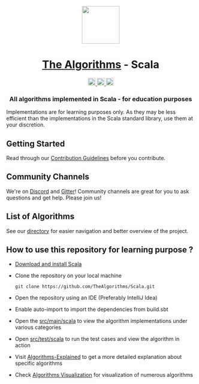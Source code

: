<div align="center">
<!-- Title: -->
  <a href="https://github.com/TheAlgorithms/">
    <img src="https://raw.githubusercontent.com/TheAlgorithms/website/1cd824df116b27029f17c2d1b42d81731f28a920/public/logo.svg" height="100">
  </a>
  <h1><a href="https://github.com/TheAlgorithms/">The Algorithms</a> - Scala</h1>
<!-- Labels: -->
  <!-- First row: -->
  <a href="https://github.com/TheAlgorithms/Scala/blob/master/CONTRIBUTING.md">
    <img src="https://img.shields.io/static/v1.svg?label=Contributions&message=Welcome&color=0059b3&style=flat-square" height="20" alt="Contributions Welcome">
  </a>
  <a href="https://discord.gg/c7MnfGFGa6">
    <img src="https://img.shields.io/discord/808045925556682782.svg?logo=discord&colorB=7289DA&style=flat-square" height="20" alt="Discord chat">
  </a>
  <a href="https://gitter.im/TheAlgorithms">
    <img src="https://img.shields.io/badge/Chat-Gitter-ff69b4.svg?label=Chat&logo=gitter&style=flat-square" height="20" alt="Gitter chat">
  </a>
<!-- Short description: -->
  <h3>All algorithms implemented in Scala - for education purposes</h3>
</div>

Implementations are for learning purposes only. As they may be less efficient than the implementations in the Scala
standard library, use them at your discretion.

## Getting Started

Read through our [Contribution Guidelines](CONTRIBUTING.md) before you contribute.

## Community Channels

We're on [Discord](https://discord.gg/c7MnfGFGa6) and [Gitter](https://gitter.im/TheAlgorithms)! Community channels are
great for you to ask questions and get help. Please join us!

## List of Algorithms

See our [directory](DIRECTORY.md) for easier navigation and better overview of the project.

## How to use this repository for learning purpose ?

- [Download and install Scala](https://www.scala-lang.org/download/)
- Clone the repository on your local machine

  `git clone https://github.com/TheAlgorithms/Scala.git`

- Open the repository using an IDE (Preferably IntelliJ Idea)

- Enable auto-import to import the dependencies from build.sbt
- Open the [src/main/scala](https://github.com/TheAlgorithms/Scala/tree/master/src/main/scala) to view the algorithm
  implementations under various categories
- Open [src/test/scala](https://github.com/TheAlgorithms/Scala/tree/master/src/test/scala) to run the test cases and
  view the algorithm in action
- Visit [Algorithms-Explained](https://github.com/TheAlgorithms/Algorithms-Explainations.git) to get a more detailed
  explanation about specific algorithms
- Check [Algorithms Visualization](https://github.com/TheAlgorithms/Scala/blob/master/Algorithms%20Visualization.md) for
  visualization of numerous algorithms  

